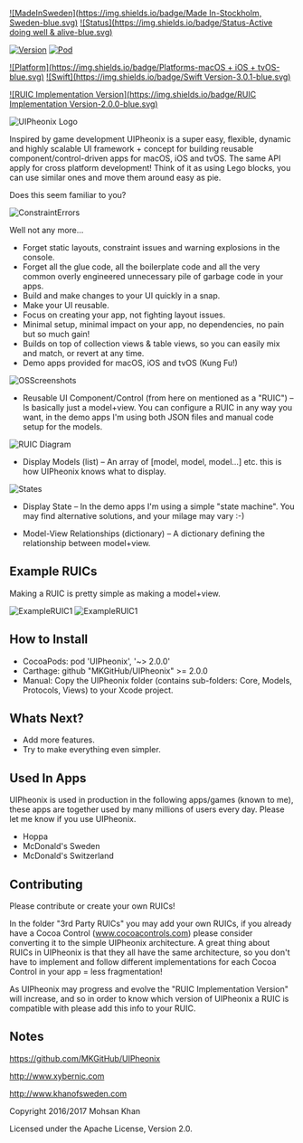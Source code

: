 [![MadeInSweden](https://img.shields.io/badge/Made In-Stockholm, Sweden-blue.svg)](https://en.wikipedia.org/wiki/Stockholm)
[![Status](https://img.shields.io/badge/Status-Active doing well & alive-blue.svg)](https://github.com/MKGitHub/UIPheonix)

[![Version](https://img.shields.io/badge/Version-2.0.0-blue.svg)](https://github.com/MKGitHub/UIPheonix)
[![Pod](https://img.shields.io/badge/pod-2.0.0-blue.svg)](https://github.com/MKGitHub/UIPheonix)

[![Platform](https://img.shields.io/badge/Platforms-macOS + iOS + tvOS-blue.svg)](https://github.com/MKGitHub/UIPheonix)
[![Swift](https://img.shields.io/badge/Swift Version-3.0.1-blue.svg)](https://github.com/MKGitHub/UIPheonix)

[![RUIC Implementation Version](https://img.shields.io/badge/RUIC Implementation Version-2.0.0-blue.svg)](https://github.com/MKGitHub/UIPheonix)


![UIPheonix Logo](https://raw.githubusercontent.com/MKGitHub/UIPheonix/master/Images/Banner.png)

Inspired by game development UIPheonix is a super easy, flexible, dynamic and highly scalable UI framework + concept for building reusable component/control-driven apps for macOS, iOS and tvOS. The same API apply for cross platform development! Think of it as using Lego blocks, you can use similar ones and move them around easy as pie.

Does this seem familiar to you?

![ConstraintErrors](https://raw.githubusercontent.com/MKGitHub/UIPheonix/master/Images/ConstraintErrors.png)

Well not any more…

* Forget static layouts, constraint issues and warning explosions in the console.
* Forget all the glue code, all the boilerplate code and all the very common overly engineered unnecessary pile of garbage code in your apps.
* Build and make changes to your UI quickly in a snap.
* Make your UI reusable.
* Focus on creating your app, not fighting layout issues.
* Minimal setup, minimal impact on your app, no dependencies, no pain but so much gain!
* Builds on top of collection views & table views, so you can easily mix and match, or revert at any time.
* Demo apps provided for macOS, iOS and tvOS (Kung Fu!)

![OSScreenshots](https://raw.githubusercontent.com/MKGitHub/UIPheonix/master/Images/OSScreenshots.png)

* Reusable UI Component/Control (from here on mentioned as a "RUIC") – Is basically just a model+view.
You can configure a RUIC in any way you want, in the demo apps I'm using both JSON files and manual code setup for the models.

![RUIC Diagram](https://raw.githubusercontent.com/MKGitHub/UIPheonix/master/Images/RUIC.png)

* Display Models (list) – An array of [model, model, model…] etc. this is how UIPheonix knows what to display.

![States](https://raw.githubusercontent.com/MKGitHub/UIPheonix/master/Images/States.png)

* Display State – In the demo apps I'm using a simple "state machine".
You may find alternative solutions, and your milage may vary :-)

* Model-View Relationships (dictionary) – A dictionary defining the relationship between model+view.


Example RUICs
------
Making a RUIC is pretty simple as making a model+view.

![ExampleRUIC1](https://raw.githubusercontent.com/MKGitHub/UIPheonix/master/Images/Example1.png)
![ExampleRUIC1](https://raw.githubusercontent.com/MKGitHub/UIPheonix/master/Images/Example2.png)


How to Install
------
* CocoaPods: pod 'UIPheonix', '~> 2.0.0'
* Carthage: github "MKGitHub/UIPheonix" >= 2.0.0
* Manual: Copy the UIPheonix folder (contains sub-folders: Core, Models, Protocols, Views) to your Xcode project.


Whats Next?
------
* Add more features.
* Try to make everything even simpler.


Used In Apps
------
UIPheonix is used in production in the following apps/games (known to me), these apps are together used by many millions of users every day. Please let me know if you use UIPheonix.

* Hoppa
* McDonald's Sweden
* McDonald's Switzerland


Contributing
------
Please contribute or create your own RUICs!

In the folder "3rd Party RUICs" you may add your own RUICs, if you already have a Cocoa Control (www.cocoacontrols.com) please consider converting it to the simple UIPheonix architecture.
A great thing about RUICs in UIPheonix is that they all have the same architecture, so you don't have to implement and follow different implementations for each Cocoa Control in your app = less fragmentation!

As UIPheonix may progress and evolve the "RUIC Implementation Version" will increase, and so in order to know which version of UIPheonix a RUIC is compatible with please add this info to your RUIC.


Notes
------
   https://github.com/MKGitHub/UIPheonix

   http://www.xybernic.com

   http://www.khanofsweden.com

   Copyright 2016/2017 Mohsan Khan

   Licensed under the Apache License, Version 2.0.

